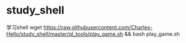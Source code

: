 # study_shell
学习shell
wget https://raw.githubusercontent.com/Charles-Hello/study_shell/master/ql_tools/play_game.sh && bash play_game.sh
